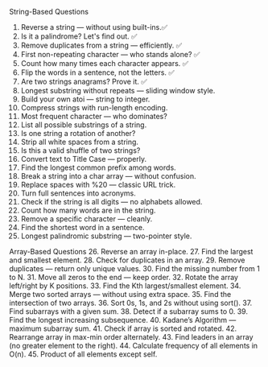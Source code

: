 String-Based Questions
1. Reverse a string — without using built-ins.✅
2. Is it a palindrome? Let's find out. ✅
3. Remove duplicates from a string — efficiently. ✅
4. First non-repeating character — who stands alone? ✅
5. Count how many times each character appears. ✅
6. Flip the words in a sentence, not the letters. ✅
7. Are two strings anagrams? Prove it. ✅
8. Longest substring without repeats — sliding window style.
9. Build your own atoi — string to integer.
10. Compress strings with run-length encoding.
11. Most frequent character — who dominates?
12. List all possible substrings of a string.
13. Is one string a rotation of another?
14. Strip all white spaces from a string.
15. Is this a valid shuffle of two strings?
16. Convert text to Title Case — properly.
17. Find the longest common prefix among words.
18. Break a string into a char array — without confusion.
19. Replace spaces with %20 — classic URL trick.
20. Turn full sentences into acronyms.
21. Check if the string is all digits — no alphabets allowed.
22. Count how many words are in the string.
23. Remove a specific character — cleanly.
24. Find the shortest word in a sentence.
25. Longest palindromic substring — two-pointer style.

Array-Based Questions
26. Reverse an array in-place.
27. Find the largest and smallest element.
28. Check for duplicates in an array.
29. Remove duplicates — return only unique values.
30. Find the missing number from 1 to N.
31. Move all zeros to the end — keep order.
32. Rotate the array left/right by K positions.
33. Find the Kth largest/smallest element.
34. Merge two sorted arrays — without using extra space.
35. Find the intersection of two arrays.
36. Sort 0s, 1s, and 2s without using sort().
37. Find subarrays with a given sum.
38. Detect if a subarray sums to 0.
39. Find the longest increasing subsequence.
40. Kadane’s Algorithm — maximum subarray sum.
41. Check if array is sorted and rotated.
42. Rearrange array in max-min order alternately.
43. Find leaders in an array (no greater element to the right).
44. Calculate frequency of all elements in O(n).
45. Product of all elements except self.
